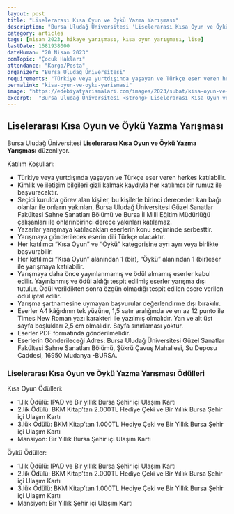 ```yaml
---
layout: post
title: "Liselerarası Kısa Oyun ve Öykü Yazma Yarışması"
description: "Bursa Uludağ Üniversitesi 'Liselerarası Kısa Oyun ve Öykü Yazma Yarışması' düzenliyor."
category: articles
tags: [nisan 2023, hikaye yarışması, kısa oyun yarışması, lise]
lastDate: 1681938000
dateHuman: "20 Nisan 2023"
comTopic: "Çocuk Hakları"
attendance: "Kargo/Posta"
organizer: "Bursa Uludağ Üniversitesi"
requirements: "Türkiye veya yurtdışında yaşayan ve Türkçe eser veren herkes katılabilir."
permalink: "kisa-oyun-ve-oyku-yarismasi"
image: "https://edebiyatyarismalari.com/images/2023/subat/kisa-oyun-ve-oyku-yarismasi.jpg"
excerpt:  "Bursa Uludağ Üniversitesi <strong> Liselerarası Kısa Oyun ve Öykü Yazma Yarışması </strong> düzenliyor."
---
```


## Liselerarası Kısa Oyun ve Öykü Yazma Yarışması
Bursa Uludağ Üniversitesi **Liselerarası Kısa Oyun ve Öykü Yazma Yarışması** düzenliyor.  

Katılım Koşulları:
- Türkiye veya yurtdışında yaşayan ve Türkçe eser veren herkes katılabilir. 
- Kimlik ve iletişim bilgileri gizli kalmak kaydıyla her katılımcı bir rumuz ile başvuracaktır.
- Seçici kurulda görev alan kişiler, bu kişilerle birinci dereceden kan bağı olanlar ile onların yakınları, Bursa Uludağ Üniversitesi Güzel Sanatlar Fakültesi Sahne Sanatları Bölümü ve Bursa İl Milli Eğitim Müdürlüğü çalışanları ile onlarınbirinci derece yakınları katılamaz.
- Yazarlar yarışmaya katılacakları eserlerin konu seçiminde serbesttir.
- Yarışmaya gönderilecek eserin dili Türkçe olacaktır. 
- Her katılımcı “Kısa Oyun” ve “Öykü” kategorisine ayrı ayrı veya birlikte başvurabilir.
- Her katılımcı “Kısa Oyun” alanından 1 (bir), “Öykü” alanından 1 (bir)eser ile yarışmaya katılabilir.
- Yarışmaya daha önce yayınlanmamış ve ödül almamış eserler kabul edilir. Yayınlanmış ve ödül aldığı tespit edilmiş eserler yarışma dışı tutulur. Ödül verildikten sonra özgün olmadığı tespit edilen esere verilen ödül iptal edilir.
- Yarışma şartnamesine uymayan başvurular değerlendirme dışı bırakılır. 
- Eserler A4 kâğıdının tek yüzüne, 1,5 satır aralığında ve en az 12 punto ile Times New Roman yazı karakteri ile yazılmış olmalıdır. Yan ve alt üst sayfa boşlukları 2,5 cm olmalıdır. Sayfa sınırlaması yoktur.
- Eserler PDF formatında gönderilmelidir.
- Eserlerin Gönderileceği Adres: Bursa Uludağ Üniversitesi Güzel Sanatlar Fakültesi Sahne Sanatları Bölümü, Şükrü Çavuş Mahallesi, Su Deposu Caddesi, 16950 Mudanya -BURSA.


### Liselerarası Kısa Oyun ve Öykü Yazma Yarışması Ödülleri
Kısa Oyun Ödülleri:
- 1.lik Ödülü: IPAD ve Bir yıllık Bursa Şehir içi Ulaşım Kartı
- 2.lik Ödülü: BKM Kitap’tan 2.000TL Hediye Çeki ve Bir Yıllık Bursa Şehir içi Ulaşım Kartı
- 3.lük Ödülü: BKM Kitap’tan 1.000TL Hediye Çeki ve Bir Yıllık Bursa Şehir içi Ulaşım Kartı
- Mansiyon: Bir Yıllık Bursa Şehir içi Ulaşım Kartı


Öykü Ödüller:
- 1.lik Ödülü: IPAD ve Bir yıllık Bursa Şehir içi Ulaşım Kartı
- 2.lik Ödülü: BKM Kitap’tan 2.000TL Hediye Çeki ve Bir Yıllık Bursa Şehir içi Ulaşım Kartı
- 3.lük Ödülü: BKM Kitap’tan 1.000TL Hediye Çeki ve Bir Yıllık Bursa Şehir içi Ulaşım Kartı
- Mansiyon: Bir Yıllık Şehir içi Ulaşım Kartı